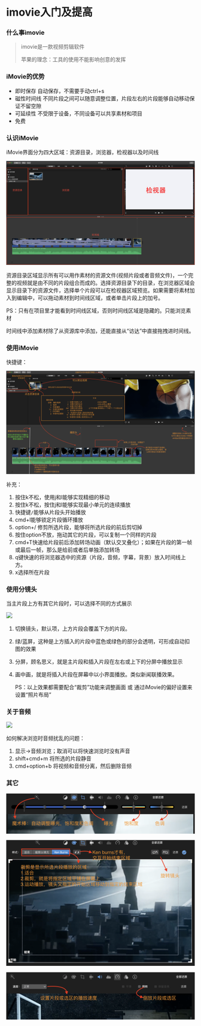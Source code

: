 # imovie入门及提高

### 什么事imovie

> imovie是一款视频剪辑软件
>
> 苹果的理念：工具的使用不能影响创意的发挥

### iMovie的优势

* 即时保存
  自动保存，不需要手动ctrl+s
* 磁性时间线
  不同片段之间可以随意调整位置，片段左右的片段能够自动移动保证不留空隙
* 可延续性
  不受限于设备，不同设备可以共享素材和项目
* 免费

### 认识iMovie

iMovie界面分为四大区域：资源目录，浏览器，检视器以及时间线

![](images/iMovie.jpg)

资源目录区域显示所有可以用作素材的资源文件(视频片段或者音频文件)，一个完整的视频就是由不同的片段组合而成的。选择资源目录下的目录，在浏览器区域会显示目录下的资源文件，选择单个片段可以在检视器区域预览。如果需要将素材加入到编辑中，可以拖动素材到时间线区域，或者单击片段上的加号。

PS：只有在项目里才能看到时间线区域，否则时间线区域是隐藏的。只能浏览素材

时间线中添加素材除了从资源库中添加，还能直接从“访达”中直接拖拽进时间线。



### 使用iMovie

快捷键：

![](images/iMovie_key.png)

补充：

1. 按住k不松，使用j和l能够实现精细的移动
2. 按住k不松，按住j和l能够实现最小单元的连续播放
3. 快捷键`/`能够从片段头开始播放
4. cmd+l能够锁定片段循环播放
5. option+/ 修剪所选片段，能够将所选片段的前后剪切掉
6. 按住option不放，拖动其它的片段，可以复制一个同样的片段
7. cmd+T快速给片段前后添加转场动画（默认交叉叠化）；如果在片段的第一帧或最后一帧，那么是给前或者后单独添加转场
8. q键快速的将浏览器选中的资源（片段，音频，字幕，背景）放入时间线上方。
9. x选择所在片段

### 使用分镜头

当主片段上方有其它片段时，可以选择不同的方式展示

![](/Users/james/Documents/docs/github/markdown/IOS/images/iMove_part.png)

1. 切换镜头，默认项，上方片段会覆盖下方的片段。

2. 绿/蓝屏，这种是上方插入的片段中蓝色或绿色的部分会透明，可形成自动扣图的效果

3. 分屏，顾名思义，就是主片段和插入片段在左右或上下的分屏中播放显示

4. 画中画，就是将插入片段在屏幕中以小界面播放。类似新闻联播效果。

   PS：以上效果都需要配合“裁剪”功能来调整画面 或 通过iMovie的偏好设置来设置“照片布局”

### 关于音频

![](/Users/james/Documents/docs/github/markdown/IOS/images/iMove_sy.jpg)

如何解决浏览时音频扰乱的问题：

1. 显示->音频浏览；取消可以将快速浏览时没有声音
2. shift+cmd+m 将所选的片段静音
3. cmd+option+b 将视频和音频分离，然后删除音频



### 其它

![](images/iMove_1.png)

![](images/iMove_2.png)

![](images/iMove_3.png)